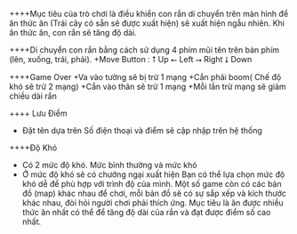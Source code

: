 ++++Mục tiêu của trò chơi là điều khiển con rắn di chuyển trên màn hình để ăn thức ăn (Trái cây có sẵn sẽ được xuất hiện) sẽ xuất hiện ngẫu nhiên. Khi ăn thức ăn, con rắn sẽ tăng độ dài.

++++Di chuyển con rắn bằng cách sử dụng 4 phím mũi tên trên bàn phím (lên, xuống, trái, phải).
+Move Button : 
 ⭡ Up
 ⭠ Left
 ⭢ Right
 ⭣ Down
 
++++Game Over
+Va vào tường sẽ bị trừ 1 mạng
+Cắn phải boom( Chế độ khó sẽ trừ 2 mạng)
+Cắn vào thân sẽ trừ 1 mạng
+Mỗi lần trừ mạng sẽ giảm chiều dài rắn

++++ Lưu Điểm
+ Đặt tên dựa trên Số điện thoại và điểm sẽ cập nhập trên hệ thống

++++Độ Khó 
+ Có 2 mức độ khó. Mức bình thường và mức khó
+ Ở mức độ khó sẽ có chướng ngại xuất hiện
Bạn có thể lựa chọn mức độ khó dễ để phù hợp với trình độ của mình.
Một số game còn có các bản đồ (map) khác nhau để chơi, mỗi bản đồ sẽ có sự sắp xếp và kích thước khác nhau, đòi hỏi người chơi phải thích ứng.
Mục tiêu là ăn được nhiều thức ăn nhất có thể để tăng độ dài của rắn và đạt được điểm số cao nhất.

